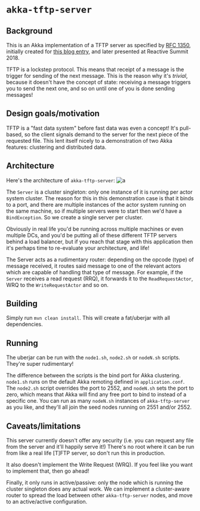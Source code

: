 # `akka-tftp-server`

## Background
This is an Akka implementation of a TFTP server as specified by [RFC 1350](https://tools.ietf.org/html/rfc1350), initially
created for [this blog entry](https://iconsolutions.com/blog/reactive-systems-lets-write-tftp-server-with-akka/), and later
presented at Reactive Summit 2018.

TFTP is a lockstep protocol. This means that receipt of a message is the trigger for sending of the next message. This
is the reason why it's _trivial_, because it doesn't have the concept of state: receiving a message triggers you to
send the next one, and so on until one of you is done sending messages!

## Design goals/motivation
TFTP is a "fast data system" before fast data was even a concept! It's pull-based, so the client signals demand to the
server for the next piece of the requested file. This lent itself nicely to a demonstration of two Akka features:
clustering and distributed data.

## Architecture
Here's the architecture of `akka-tftp-server`:
![a](https://i.imgur.com/scBreLs.png)

The `Server` is a cluster singleton: only one instance of it is running per actor system cluster. The reason for this in
this demonstration case is that it binds to a port, and there are multiple instances of the actor system running on the
same machine, so if multiple servers were to start then we'd have a `BindException`. So we create a single server per
cluster.

Obviously in real life you'd be running across multiple machines or even multiple DCs, and you'd be putting all of these
different TFTP servers behind a load balancer, but if you reach that stage with this application then it's perhaps time
to re-evaluate your architecture, and life!

The Server acts as a rudimentary router: depending on the opcode (type) of message received, it routes said message to
one of the relevant actors which are capable of handling that type of message. For example, if the `Server` receives a
read request (RRQ), it forwards it to the `ReadRequestActor`, WRQ to the `WriteRequestActor` and so on.

## Building
Simply run `mvn clean install`. This will create a fat/uberjar with all dependencies.

## Running
The uberjar can be run with the   `node1.sh`, `node2.sh` or `nodeN.sh` scripts. They're super rudimentary!

The difference between the scripts is the bind port for Akka clustering. `node1.sh` runs on the default Akka remoting
defined in `application.conf`. The `node2.sh` script overrides the port to 2552, and `nodeN.sh` sets the port to zero,
which means that Akka will find any free port to bind to instead of a specific one. You can run as many `nodeN.sh`
instances of `akka-tftp-server` as you like, and they'll all join the seed nodes running on 2551 and/or 2552.

## Caveats/limitations
This server currently doesn't offer any security (i.e. you can request any file from the server and it'll happily serve
it!) There's no root where it can be run from like a real life [T]FTP server, so don't run this in production.

It also doesn't implement the Write Request (WRQ). If you feel like you want to implement that, then go ahead!

Finally, it only runs in active/passive: only the node which is running the cluster singleton does any actual work.
We can implement a cluster-aware router to spread the load between other `akka-tftp-server` nodes, and move to an
active/active configuration.